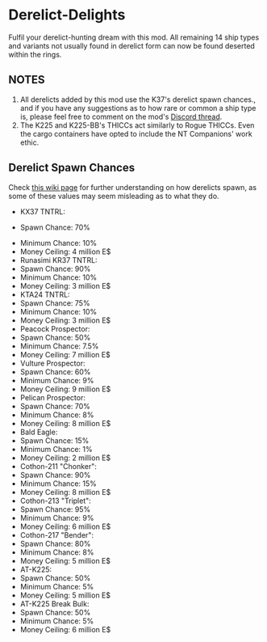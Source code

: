 # Derelict-Delights
Fulfil your derelict-hunting dream with this mod. All remaining 14 ship types and variants not usually found in derelict form can now be found deserted within the rings.

## NOTES
1. All derelicts added by this mod use the K37's derelict spawn chances., and if you have any suggestions as to how rare or common a ship type is, please feel free to comment on the mod's [Discord thread](https://discord.com/channels/426287934870781952/1316256288329699419).
2. The K225 and K225-BB's THICCs act similarly to Rogue THICCs. Even the cargo containers have opted to include the NT Companions' work ethic.

## Derelict Spawn Chances
Check [this wiki page](https://delta-v.kodera.pl/index.php/Profit_Strategy_-_Derelicts#Finding_Derelicts_in_the_Wild) for further understanding on how derelicts spawn, as some of these values may seem misleading as to what they do.
* KX37 TNTRL:
-   Spawn Chance: 70%
*   Minimum Chance: 10%
*   Money Ceiling: 4 million E$
* Runasimi KR37 TNTRL:
*   Spawn Chance: 90%
*   Minimum Chance: 10%
*   Money Ceiling: 3 million E$
* KTA24 TNTRL:
*   Spawn Chance: 75%
*   Minimum Chance: 10%
*   Money Ceiling: 3 million E$
* Peacock Prospector:
*   Spawn Chance: 50%
*   Minimum Chance: 7.5%
*   Money Ceiling: 7 million E$
* Vulture Prospector:
*   Spawn Chance: 60%
*   Minimum Chance: 9%
*   Money Ceiling: 9 million E$
* Pelican Prospector:
*   Spawn Chance: 70%
*   Minimum Chance: 8%
*   Money Ceiling: 8 million E$
* Bald Eagle:
*   Spawn Chance: 15%
*   Minimum Chance: 1%
*   Money Ceiling: 2 million E$
* Cothon-211 "Chonker":
*   Spawn Chance: 90%
*   Minimum Chance: 15%
*   Money Ceiling: 8 million E$
* Cothon-213 "Triplet":
*   Spawn Chance: 95%
*   Minimum Chance: 9%
*   Money Ceiling: 6 million E$
* Cothon-217 "Bender":
*   Spawn Chance: 80%
*   Minimum Chance: 8%
*   Money Ceiling: 5 million E$
* AT-K225:
*   Spawn Chance: 50%
*   Minimum Chance: 5%
*   Money Ceiling: 5 million E$
* AT-K225 Break Bulk:
*   Spawn Chance: 50%
*   Minimum Chance: 5%
*   Money Ceiling: 6 million E$
